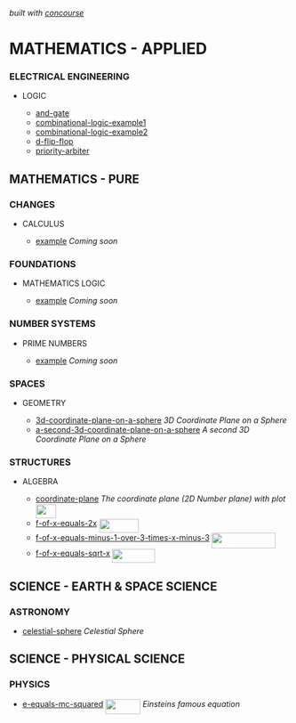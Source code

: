   _built with
  [concourse](https://github.com/JeffDeCola/my-latex-graphs/blob/master/ci-README.md)_

# MATHEMATICS - APPLIED

### ELECTRICAL ENGINEERING

* LOGIC

  * [and-gate](https://github.com/JeffDeCola/my-latex-graphs/tree/master/mathematics/applied/electrical-engineering/logic/and-gate)
  * [combinational-logic-example1](https://github.com/JeffDeCola/my-latex-graphs/tree/master/mathematics/applied/electrical-engineering/logic/combinational-logic-example1)
  * [combinational-logic-example2](https://github.com/JeffDeCola/my-latex-graphs/tree/master/mathematics/applied/electrical-engineering/logic/combinational-logic-example2)
  * [d-flip-flop](https://github.com/JeffDeCola/my-latex-graphs/tree/master/mathematics/applied/electrical-engineering/logic/d-flip-flop)
  * [priority-arbiter](https://github.com/JeffDeCola/my-latex-graphs/tree/master/mathematics/applied/electrical-engineering/logic/priority-arbiter)

## MATHEMATICS - PURE

### CHANGES

* CALCULUS

  * [example](https://github.com/JeffDeCola/my-latex-graphs/tree/master/mathematics/pure/changes/calculus/diff-equation-basic)
    _Coming soon_

### FOUNDATIONS

* MATHEMATICS LOGIC

  * [example](https://github.com/JeffDeCola/my-latex-graphs/tree/master/mathematics/pure/foundations/mathematics-logic/example)
    _Coming soon_

### NUMBER SYSTEMS

* PRIME NUMBERS

  * [example](https://github.com/JeffDeCola/my-latex-graphs/tree/master/mathematics/pure/number-systems/prime-numbers/example)
    _Coming soon_

### SPACES

* GEOMETRY

  * [3d-coordinate-plane-on-a-sphere](https://github.com/JeffDeCola/my-latex-graphs/tree/master/mathematics/pure/spaces/geometry/3d-coordinate-plane-on-a-sphere)
    _3D Coordinate Plane on a Sphere_
  * [a-second-3d-coordinate-plane-on-a-sphere](https://github.com/JeffDeCola/my-latex-graphs/tree/master/mathematics/pure/spaces/geometry/a-second-3d-coordinate-plane-on-a-sphere)
    _A second 3D Coordinate Plane on a Sphere_

### STRUCTURES

* ALGEBRA

  * [coordinate-plane](https://github.com/JeffDeCola/my-latex-graphs/tree/master/mathematics/pure/structures/algebra/coordinate-plane) _The coordinate plane (2D Number plane) with plot_ <img src="https://raw.githubusercontent.com/JeffDeCola/my-latex-graphs/master/svgs/c2b3cecb67a773c47721114a4b95184e.svg?invert_in_darkmode" align="middle" width="36.52973609999999pt" height="24.65753399999998pt" />
  * [f-of-x-equals-2x](https://github.com/JeffDeCola/my-latex-graphs/tree/master/mathematics/pure/structures/algebra/f-of-x-equals-2x) <img src="https://raw.githubusercontent.com/JeffDeCola/my-latex-graphs/master/svgs/1c9d6807786d5d3d1c49ccb5c3b6556f.svg?invert_in_darkmode" align="middle" width="71.52966314999999pt" height="24.65753399999998pt" />
  * [f-of-x-equals-minus-1-over-3-times-x-minus-3](https://github.com/JeffDeCola/my-latex-graphs/tree/master/mathematics/pure/structures/algebra/f-of-x-equals-minus-1-over-3-times-x-minus-3) <img src="https://raw.githubusercontent.com/JeffDeCola/my-latex-graphs/master/svgs/03245464a2f5dfd20e1017d0c6a2d9f2.svg?invert_in_darkmode" align="middle" width="114.90402495pt" height="27.77565449999998pt" />
  * [f-of-x-equals-sqrt-x](https://github.com/JeffDeCola/my-latex-graphs/tree/master/mathematics/pure/structures/algebra/f-of-x-equals-sqrt-x) <img src="https://raw.githubusercontent.com/JeffDeCola/my-latex-graphs/master/svgs/ac95dfbba07837bc60d1bd101cd4a439.svg?invert_in_darkmode" align="middle" width="77.00912505pt" height="24.995338500000003pt" />

## SCIENCE - EARTH & SPACE SCIENCE

### ASTRONOMY

* [celestial-sphere](https://github.com/JeffDeCola/my-latex-graphs/tree/master/science/earth-and-space-science/astronomy/celestial-sphere)
  _Celestial Sphere_

## SCIENCE - PHYSICAL SCIENCE

### PHYSICS

* [e-equals-mc-squared](https://github.com/JeffDeCola/my-latex-graphs/tree/master/science/physical-science/physics) <img src="https://raw.githubusercontent.com/JeffDeCola/my-latex-graphs/master/svgs/ccb175704c18ad5a81177f1274fcd39f.svg?invert_in_darkmode" align="middle" width="63.09925874999999pt" height="26.76175259999998pt" />
  _Einsteins famous equation_
